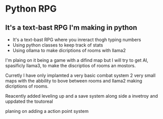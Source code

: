 # Python RPG
## It's a text-bast RPG I'm making in python

* It's a text-bast RPG where you inreract thogh typing numbers
* Using python classes to keep track of stats
* Using ollama to make dicriptions of rooms with llama2

I'm plaing on it being a game with a difind map but I will try to get AI, spasificly llama3, to make the discriptios of rooms an mostors.

Curretly I have only implamted a very basic combat system 2 very small maps with the abbility to bove between rooms and llama2 making dicriptions of rooms.

Reacently added leveling up and a save system along side a invetroy and uppdated the toutoreal

planing on adding a action point system
